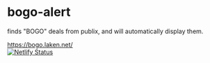 # bogo-alert
finds "BOGO" deals from publix, and will automatically display them.

https://bogo.laken.net/  
[![Netlify Status](https://api.netlify.com/api/v1/badges/a8546f5c-3cc5-4594-b41a-62d5afdc7d4c/deploy-status)](https://app.netlify.com/sites/publix-bogos/deploys)
